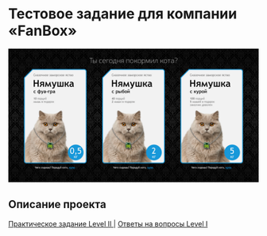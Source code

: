 # Тестовое задание для компании «FanBox»

![alt-Макет](index.jpg)

## Описание проекта

[Практическое задание Level II ](https://anrikotacatti.github.io/FunBox/build) | [Ответы на вопросы Level I](Level1.md)

